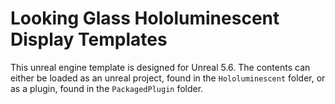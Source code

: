 # Looking Glass Hololuminescent Display Templates

This unreal engine template is designed for Unreal 5.6. The contents can either be loaded as an unreal project, found in the `Hololuminescent` folder, or as a plugin, found in the `PackagedPlugin` folder. 